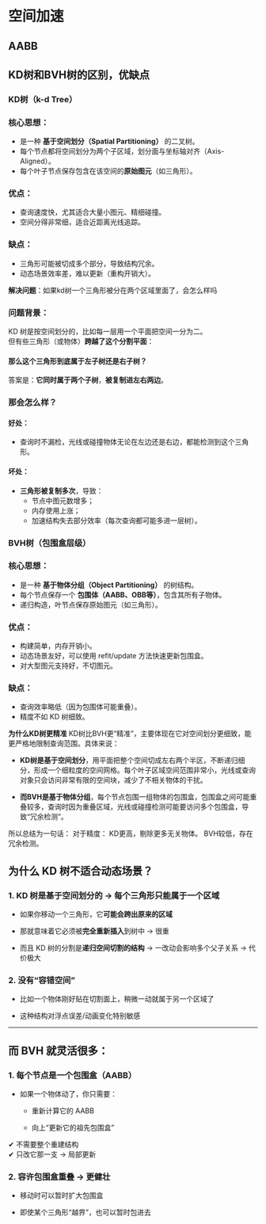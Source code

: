 # 空间加速
## AABB
## KD树和BVH树的区别，优缺点

### KD树（k-d Tree）
### 核心思想：

-   是一种 **基于空间划分（Spatial Partitioning）** 的二叉树。
-   每个节点都将空间划分为两个子区域，划分面与坐标轴对齐（Axis-Aligned）。
-   每个叶子节点保存包含在该空间的**原始图元**（如三角形）。

### 优点：

-   查询速度快，尤其适合大量小图元、精细碰撞。
-   空间分得非常细，适合近距离光线追踪。
    

### 缺点：

-   三角形可能被切成多个部分，导致结构冗余。
-   动态场景效率差，难以更新（重构开销大）。

**解决问题**：如果kd树一个三角形被分在两个区域里面了，会怎么样吗
### 问题背景：

KD 树是按空间划分的，比如每一层用一个平面把空间一分为二。  
但有些三角形（或物体）**跨越了这个分割平面**：

#### 那么这个三角形到底属于左子树还是右子树？
答案是：**它同时属于两个子树**，**被复制进左右两边**。

### 那会怎么样？

#### 好处：

-   查询时不漏检，光线或碰撞物体无论在左边还是右边，都能检测到这个三角形。
    
#### 坏处：

-   **三角形被复制多次**，导致：
    -   节点中图元数增多；
    -   内存使用上涨；
    -   加速结构失去部分效率（每次查询都可能多进一层树）。

### BVH树（包围盒层级）

### 核心思想：

-   是一种 **基于物体分组（Object Partitioning）** 的树结构。
-   每个节点保存一个 **包围体（AABB、OBB等）**，包含其所有子物体。
-   递归构造，叶节点保存原始图元（如三角形）。

### 优点：

-   构建简单，内存开销小。
-   动态场景友好，可以使用 refit/update 方法快速更新包围盒。
-   对大型图元支持好，不切图元。

###  缺点：
-   查询效率略低（因为包围体可能重叠）。
-   精度不如 KD 树细致。

**为什么KD树更精准**
KD树比BVH更“精准”，主要体现在它对空间划分更细致，能更严格地限制查询范围。具体来说：
-   **KD树是基于空间划分**，用平面把整个空间切成左右两个半区，不断递归细分，形成一个细粒度的空间网格。每个叶子区域空间范围非常小，光线或查询对象只会访问非常有限的空间块，减少了不相关物体的干扰。

-   **而BVH是基于物体分组**，每个节点包围一组物体的包围盒，包围盒之间可能重叠较多，查询时因为重叠区域，光线或碰撞检测可能要访问多个包围盒，导致“冗余检测”。

所以总结为一句话：
对于精度：
KD更高，剔除更多无关物体。
BVH较低，存在冗余检测。

## 为什么 KD 树不适合动态场景？

### 1. **KD 树是基于空间划分的 → 每个三角形只能属于一个区域**

-   如果你移动一个三角形，它**可能会跨出原来的区域**
    
-   那就意味着它必须被**完全重新插入**到树中 → 很重
    
-   而且 KD 树的分割是**递归空间切割的结构** → 一改动会影响多个父子关系 → 代价极大
    

### 2. **没有“容错空间”**

-   比如一个物体刚好贴在切割面上，稍微一动就属于另一个区域了
    
-   这种结构对浮点误差/动画变化特别敏感
    

----------

## 而 BVH 就灵活很多：

### 1. **每个节点是一个包围盒（AABB）**

-   如果一个物体动了，你只需要：
    
    -   重新计算它的 AABB
        
    -   向上“更新它的祖先包围盒”
        

✔ 不需要整个重建结构  
✔ 只改它那一支 → 局部更新

### 2. **容许包围盒重叠 → 更健壮**

-   移动时可以暂时扩大包围盒
    
-   即使某个三角形“越界”，也可以暂时包进去
<!--stackedit_data:
eyJoaXN0b3J5IjpbMjA2MTk5NjUzN119
-->